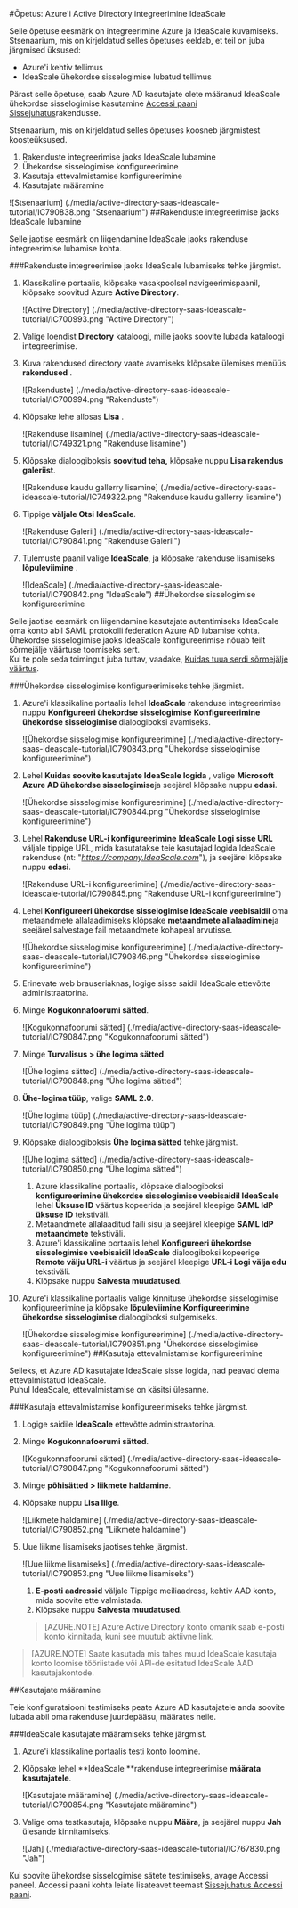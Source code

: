 <properties 
    pageTitle="Õpetus: Azure'i Active Directory integreerimine IdeaScale | Microsoft Azure'i" 
    description="Saate teada, kuidas lubada ühekordse sisselogimise, automatiseeritud ettevalmistamise ja muud Azure Active Directory IdeaScale abil!" 
    services="active-directory" 
    authors="jeevansd"  
    documentationCenter="na" 
    manager="femila"/>
<tags 
    ms.service="active-directory" 
    ms.devlang="na" 
    ms.topic="article" 
    ms.tgt_pltfrm="na" 
    ms.workload="identity" 
    ms.date="09/29/2016" 
    ms.author="jeedes" />

#<a name="tutorial-azure-active-directory-integration-with-ideascale"></a>Õpetus: Azure'i Active Directory integreerimine IdeaScale
  
Selle õpetuse eesmärk on integreerimine Azure ja IdeaScale kuvamiseks.  
Stsenaarium, mis on kirjeldatud selles õpetuses eeldab, et teil on juba järgmised üksused:

-   Azure'i kehtiv tellimus
-   IdeaScale ühekordse sisselogimise lubatud tellimus
  
Pärast selle õpetuse, saab Azure AD kasutajate olete määranud IdeaScale ühekordse sisselogimise kasutamine [Accessi paani Sissejuhatus](active-directory-saas-access-panel-introduction.md)rakendusse.
  
Stsenaarium, mis on kirjeldatud selles õpetuses koosneb järgmistest koosteüksused.

1.  Rakenduste integreerimise jaoks IdeaScale lubamine
2.  Ühekordse sisselogimise konfigureerimine
3.  Kasutaja ettevalmistamise konfigureerimine
4.  Kasutajate määramine

![Stsenaarium] (./media/active-directory-saas-ideascale-tutorial/IC790838.png "Stsenaarium")
##<a name="enabling-the-application-integration-for-ideascale"></a>Rakenduste integreerimise jaoks IdeaScale lubamine
  
Selle jaotise eesmärk on liigendamine IdeaScale jaoks rakenduse integreerimise lubamise kohta.

###<a name="to-enable-the-application-integration-for-ideascale-perform-the-following-steps"></a>Rakenduste integreerimise jaoks IdeaScale lubamiseks tehke järgmist.

1.  Klassikaline portaalis, klõpsake vasakpoolsel navigeerimispaanil, klõpsake soovitud Azure **Active Directory**.

    ![Active Directory] (./media/active-directory-saas-ideascale-tutorial/IC700993.png "Active Directory")

2.  Valige loendist **Directory** kataloogi, mille jaoks soovite lubada kataloogi integreerimise.

3.  Kuva rakendused directory vaate avamiseks klõpsake ülemises menüüs **rakendused** .

    ![Rakenduste] (./media/active-directory-saas-ideascale-tutorial/IC700994.png "Rakenduste")

4.  Klõpsake lehe allosas **Lisa** .

    ![Rakenduse lisamine] (./media/active-directory-saas-ideascale-tutorial/IC749321.png "Rakenduse lisamine")

5.  Klõpsake dialoogiboksis **soovitud teha,** klõpsake nuppu **Lisa rakendus galeriist**.

    ![Rakenduse kaudu gallerry lisamine] (./media/active-directory-saas-ideascale-tutorial/IC749322.png "Rakenduse kaudu gallerry lisamine")

6.  Tippige **väljale Otsi** **IdeaScale**.

    ![Rakenduse Galerii] (./media/active-directory-saas-ideascale-tutorial/IC790841.png "Rakenduse Galerii")

7.  Tulemuste paanil valige **IdeaScale**, ja klõpsake rakenduse lisamiseks **lõpuleviimine** .

    ![IdeaScale] (./media/active-directory-saas-ideascale-tutorial/IC790842.png "IdeaScale")
##<a name="configuring-single-sign-on"></a>Ühekordse sisselogimise konfigureerimine
  
Selle jaotise eesmärk on liigendamine kasutajate autentimiseks IdeaScale oma konto abil SAML protokolli federation Azure AD lubamise kohta.  
Ühekordse sisselogimise jaoks IdeaScale konfigureerimise nõuab teilt sõrmejälje väärtuse toomiseks sert.  
Kui te pole seda toimingut juba tuttav, vaadake, [Kuidas tuua serdi sõrmejälje väärtus](http://youtu.be/YKQF266SAxI).

###<a name="to-configure-single-sign-on-perform-the-following-steps"></a>Ühekordse sisselogimise konfigureerimiseks tehke järgmist.

1.  Azure'i klassikaline portaalis lehel **IdeaScale** rakenduse integreerimise nuppu **Konfigureeri ühekordse sisselogimise** **Konfigureerimine ühekordse sisselogimise** dialoogiboksi avamiseks.

    ![Ühekordse sisselogimise konfigureerimine] (./media/active-directory-saas-ideascale-tutorial/IC790843.png "Ühekordse sisselogimise konfigureerimine")

2.  Lehel **Kuidas soovite kasutajate IdeaScale logida** , valige **Microsoft Azure AD ühekordse sisselogimise**ja seejärel klõpsake nuppu **edasi**.

    ![Ühekordse sisselogimise konfigureerimine] (./media/active-directory-saas-ideascale-tutorial/IC790844.png "Ühekordse sisselogimise konfigureerimine")

3.  Lehel **Rakenduse URL-i konfigureerimine** **IdeaScale Logi sisse URL** väljale tippige URL, mida kasutatakse teie kasutajad logida IdeaScale rakenduse (nt: "*https://company.IdeaScale.com*"), ja seejärel klõpsake nuppu **edasi**.

    ![Rakenduse URL-i konfigureerimine] (./media/active-directory-saas-ideascale-tutorial/IC790845.png "Rakenduse URL-i konfigureerimine")

4.  Lehel **Konfigureeri ühekordse sisselogimise IdeaScale veebisaidil** oma metaandmete allalaadimiseks klõpsake **metaandmete allalaadimine**ja seejärel salvestage fail metaandmete kohapeal arvutisse.

    ![Ühekordse sisselogimise konfigureerimine] (./media/active-directory-saas-ideascale-tutorial/IC790846.png "Ühekordse sisselogimise konfigureerimine")

5.  Erinevate web brauseriaknas, logige sisse saidil IdeaScale ettevõtte administraatorina.

6.  Minge **Kogukonnafoorumi sätted**.

    ![Kogukonnafoorumi sätted] (./media/active-directory-saas-ideascale-tutorial/IC790847.png "Kogukonnafoorumi sätted")

7.  Minge **Turvalisus \> ühe logima sätted**.

    ![Ühe logima sätted] (./media/active-directory-saas-ideascale-tutorial/IC790848.png "Ühe logima sätted")

8.  **Ühe-logima tüüp**, valige **SAML 2.0**.

    ![Ühe logima tüüp] (./media/active-directory-saas-ideascale-tutorial/IC790849.png "Ühe logima tüüp")

9.  Klõpsake dialoogiboksis **Ühe logima sätted** tehke järgmist.

    ![Ühe logima sätted] (./media/active-directory-saas-ideascale-tutorial/IC790850.png "Ühe logima sätted")

    1.  Azure klassikaline portaalis, klõpsake dialoogiboksi **konfigureerimine ühekordse sisselogimise veebisaidil IdeaScale** lehel **Üksuse ID** väärtus kopeerida ja seejärel kleepige **SAML IdP üksuse ID** tekstiväli.
    2.  Metaandmete allalaaditud faili sisu ja seejärel kleepige **SAML IdP metaandmete** tekstiväli.
    3.  Azure'i klassikaline portaalis lehel **Konfigureeri ühekordse sisselogimise veebisaidil IdeaScale** dialoogiboksi kopeerige **Remote välju URL-i** väärtus ja seejärel kleepige **URL-i Logi välja edu** tekstiväli.
    4.  Klõpsake nuppu **Salvesta muudatused**.

10. Azure'i klassikaline portaalis valige kinnituse ühekordse sisselogimise konfigureerimine ja klõpsake **lõpuleviimine** **Konfigureerimine ühekordse sisselogimise** dialoogiboksi sulgemiseks.

    ![Ühekordse sisselogimise konfigureerimine] (./media/active-directory-saas-ideascale-tutorial/IC790851.png "Ühekordse sisselogimise konfigureerimine")
##<a name="configuring-user-provisioning"></a>Kasutaja ettevalmistamise konfigureerimine
  
Selleks, et Azure AD kasutajate IdeaScale sisse logida, nad peavad olema ettevalmistatud IdeaScale.  
Puhul IdeaScale, ettevalmistamise on käsitsi ülesanne.

###<a name="to-configure-user-provisioning-perform-the-following-steps"></a>Kasutaja ettevalmistamise konfigureerimiseks tehke järgmist.

1.  Logige saidile **IdeaScale** ettevõtte administraatorina.

2.  Minge **Kogukonnafoorumi sätted**.

    ![Kogukonnafoorumi sätted] (./media/active-directory-saas-ideascale-tutorial/IC790847.png "Kogukonnafoorumi sätted")

3.  Minge **põhisätted \> liikmete haldamine**.

4.  Klõpsake nuppu **Lisa liige**.

    ![Liikmete haldamine] (./media/active-directory-saas-ideascale-tutorial/IC790852.png "Liikmete haldamine")

5.  Uue liikme lisamiseks jaotises tehke järgmist.

    ![Uue liikme lisamiseks] (./media/active-directory-saas-ideascale-tutorial/IC790853.png "Uue liikme lisamiseks")

    1.  **E-posti aadressid** väljale Tippige meiliaadress, kehtiv AAD konto, mida soovite ette valmistada.
    2.  Klõpsake nuppu **Salvesta muudatused**.

    >[AZURE.NOTE] Azure Active Directory konto omanik saab e-posti konto kinnitada, kuni see muutub aktiivne link.

>[AZURE.NOTE] Saate kasutada mis tahes muud IdeaScale kasutaja konto loomise tööriistade või API-de esitatud IdeaScale AAD kasutajakontode.

##<a name="assigning-users"></a>Kasutajate määramine
  
Teie konfiguratsiooni testimiseks peate Azure AD kasutajatele anda soovite lubada abil oma rakenduse juurdepääsu, määrates neile.

###<a name="to-assign-users-to-ideascale-perform-the-following-steps"></a>IdeaScale kasutajate määramiseks tehke järgmist.

1.  Azure'i klassikaline portaalis testi konto loomine.

2.  Klõpsake lehel **IdeaScale **rakenduse integreerimise **määrata kasutajatele**.

    ![Kasutajate määramine] (./media/active-directory-saas-ideascale-tutorial/IC790854.png "Kasutajate määramine")

3.  Valige oma testkasutaja, klõpsake nuppu **Määra**, ja seejärel nuppu **Jah** ülesande kinnitamiseks.

    ![Jah] (./media/active-directory-saas-ideascale-tutorial/IC767830.png "Jah")
  
Kui soovite ühekordse sisselogimise sätete testimiseks, avage Accessi paneel. Accessi paani kohta leiate lisateavet teemast [Sissejuhatus Accessi paani](active-directory-saas-access-panel-introduction.md).